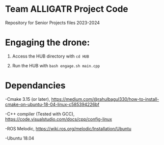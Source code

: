 # Team ALLIGATR Project Code

Repository for Senior Projects files 2023-2024

# Engaging the drone:

1) Access the HUB directory with `cd HUB`

2) Run the HUB with `bash engage.sh main.cpp`

# Dependancies

-Cmake 3.15 (or later), https://medium.com/@rahulbagul330/how-to-install-cmake-on-ubuntu-18-04-linux-c585394226bf

-C++ compiler (Tested with GCC), https://code.visualstudio.com/docs/cpp/config-linux

-ROS Melodic, https://wiki.ros.org/melodic/Installation/Ubuntu

-Ubuntu 18.04

